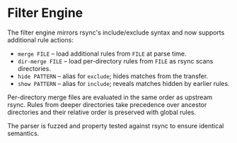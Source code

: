 # Filter Engine

The filter engine mirrors rsync's include/exclude syntax and now supports
additional rule actions:

- `merge FILE` – load additional rules from `FILE` at parse time.
- `dir-merge FILE` – load per-directory rules from `FILE` as rsync scans
  directories.
- `hide PATTERN` – alias for `exclude`; hides matches from the transfer.
- `show PATTERN` – alias for `include`; reveals matches hidden by earlier rules.

Per-directory merge files are evaluated in the same order as upstream rsync.
Rules from deeper directories take precedence over ancestor directories and
their relative order is preserved with global rules.

The parser is fuzzed and property tested against rsync to ensure identical
semantics.
